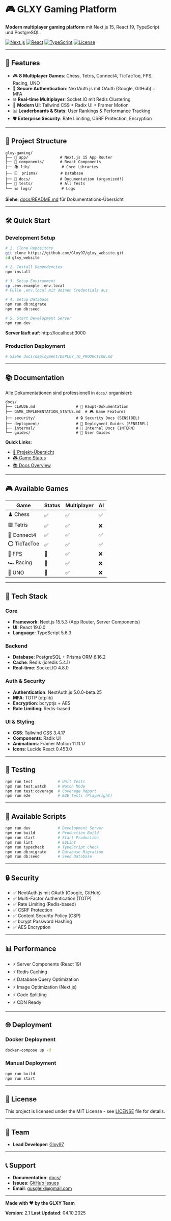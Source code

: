 # 🎮 GLXY Gaming Platform

**Modern multiplayer gaming platform** mit Next.js 15, React 19, TypeScript und PostgreSQL.

[![Next.js](https://img.shields.io/badge/Next.js-15.5.3-black)](https://nextjs.org/)
[![React](https://img.shields.io/badge/React-19.0.0-blue)](https://react.dev/)
[![TypeScript](https://img.shields.io/badge/TypeScript-5.6.3-blue)](https://www.typescriptlang.org/)
[![License](https://img.shields.io/badge/License-MIT-green)](LICENSE)

---

## 🚀 Features

- 🎮 **8 Multiplayer Games**: Chess, Tetris, Connect4, TicTacToe, FPS, Racing, UNO
- 🔐 **Secure Authentication**: NextAuth.js mit OAuth (Google, GitHub) + MFA
- 🌐 **Real-time Multiplayer**: Socket.IO mit Redis Clustering
- 🎨 **Modern UI**: Tailwind CSS + Radix UI + Framer Motion
- 📊 **Leaderboards & Stats**: User Rankings & Performance Tracking
- 🛡️ **Enterprise Security**: Rate Limiting, CSRF Protection, Encryption

---

## 📁 Project Structure

```
glxy-gaming/
├── 📱 app/              # Next.js 15 App Router
├── 🧩 components/       # React Components
├── 📚 lib/              # Core Libraries
├── 🗄️  prisma/          # Database
├── 📖 docs/             # Documentation (organized!)
├── 🧪 tests/            # All Tests
└── 📊 logs/             # Logs
```

**Siehe**: [docs/README.md](./docs/README.md) für Dokumentations-Übersicht

---

## 🛠️ Quick Start

### Development Setup

```bash
# 1. Clone Repository
git clone https://github.com/Glxy97/glxy_website.git
cd glxy_website

# 2. Install Dependencies
npm install

# 3. Setup Environment
cp .env.example .env.local
# Fülle .env.local mit deinen Credentials aus

# 4. Setup Database
npm run db:migrate
npm run db:seed

# 5. Start Development Server
npm run dev
```

**Server läuft auf**: http://localhost:3000

### Production Deployment

```bash
# Siehe docs/deployment/DEPLOY_TO_PRODUCTION.md
```

---

## 📚 Documentation

Alle Dokumentationen sind professionell in `docs/` organisiert:

```
docs/
├── CLAUDE.md                  # 📖 Haupt-Dokumentation
├── GAME_IMPLEMENTATION_STATUS.md  # 🎮 Game Features
├── security/                  # 🔒 Security Docs (SENSIBEL)
├── deployment/                # 🚀 Deployment Guides (SENSIBEL)
├── internal/                  # 🔧 Internal Docs (INTERN)
└── guides/                    # 📖 User Guides
```

**Quick Links**:
- [📖 Projekt-Übersicht](./docs/CLAUDE.md)
- [🎮 Game Status](./docs/GAME_IMPLEMENTATION_STATUS.md)
- [📚 Docs Overview](./docs/README.md)

---

## 🎮 Available Games

| Game | Status | Multiplayer | AI |
|------|--------|-------------|-----|
| ♟️ Chess | ✅ | ✅ | ✅ |
| 🟦 Tetris | ✅ | ✅ | ❌ |
| 🔴 Connect4 | ✅ | ✅ | ✅ |
| ⭕ TicTacToe | ✅ | ✅ | ✅ |
| 🔫 FPS | 🚧 | ✅ | ❌ |
| 🏎️ Racing | 🚧 | ✅ | ❌ |
| 🎴 UNO | 🚧 | ✅ | ❌ |

---

## 🔧 Tech Stack

### Core
- **Framework**: Next.js 15.5.3 (App Router, Server Components)
- **UI**: React 19.0.0
- **Language**: TypeScript 5.6.3

### Backend
- **Database**: PostgreSQL + Prisma ORM 6.16.2
- **Cache**: Redis (ioredis 5.4.1)
- **Real-time**: Socket.IO 4.8.0

### Auth & Security
- **Authentication**: NextAuth.js 5.0.0-beta.25
- **MFA**: TOTP (otplib)
- **Encryption**: bcryptjs + AES
- **Rate Limiting**: Redis-based

### UI & Styling
- **CSS**: Tailwind CSS 3.4.17
- **Components**: Radix UI
- **Animations**: Framer Motion 11.11.17
- **Icons**: Lucide React 0.453.0

---

## 🧪 Testing

```bash
npm run test           # Unit Tests
npm run test:watch     # Watch Mode
npm run test:coverage  # Coverage Report
npm run e2e            # E2E Tests (Playwright)
```

---

## 🚀 Available Scripts

```bash
npm run dev            # Development Server
npm run build          # Production Build
npm run start          # Start Production
npm run lint           # ESLint
npm run typecheck      # TypeScript Check
npm run db:migrate     # Database Migration
npm run db:seed        # Seed Database
```

---

## 🔒 Security

- ✅ NextAuth.js mit OAuth (Google, GitHub)
- ✅ Multi-Factor Authentication (TOTP)
- ✅ Rate Limiting (Redis-based)
- ✅ CSRF Protection
- ✅ Content Security Policy (CSP)
- ✅ bcrypt Password Hashing
- ✅ AES Encryption

---

## 📊 Performance

- ⚡ Server Components (React 19)
- ⚡ Redis Caching
- ⚡ Database Query Optimization
- ⚡ Image Optimization (Next.js)
- ⚡ Code Splitting
- ⚡ CDN Ready

---

## 🌐 Deployment

### Docker Deployment

```bash
docker-compose up -d
```

### Manual Deployment

```bash
npm run build
npm run start
```

---

## 📝 License

This project is licensed under the MIT License - see [LICENSE](./LICENSE) file for details.

---

## 👥 Team

- **Lead Developer**: [Glxy97](https://github.com/Glxy97)

---

## 📞 Support

- **Documentation**: [docs/](./docs/)
- **Issues**: [GitHub Issues](https://github.com/Glxy97/glxy_website/issues)
- **Email**: gusgleixi@gmail.com

---

**Made with ❤️ by the GLXY Team**

**Version**: 2.1
**Last Updated**: 04.10.2025
